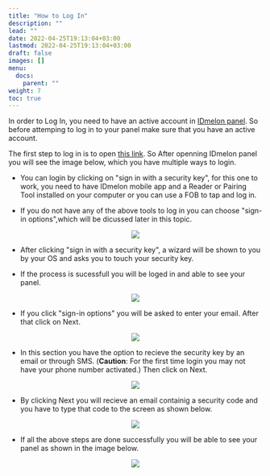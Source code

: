 ```yaml
---
title: "How to Log In"
description: ""
lead: ""
date: 2022-04-25T19:13:04+03:00
lastmod: 2022-04-25T19:13:04+03:00
draft: false
images: []
menu:
  docs:
    parent: ""
weight: 7
toc: true
---
```


In order to Log In, you need to have an active account in [IDmelon panel](#https://panel.idmelon.com/). So before attemping to log in to your panel make sure that you have an active account.

The first step to log in is to open [this link](#https://panel.idmelon.com/). So
After openning IDmelon panel you will see the image below, which you have multiple ways to login.

- You can login by clicking on "sign in with a security key", for this one to work, you need to have IDmelon mobile app and a Reader or Pairing Tool installed on your computer or you can use a FOB to tap and log in.

- If you do not have any of the above tools to log in you can choose "sign-in options",which will be dicussed later in this topic.
 
<p align="center">
    <img src="/images/vendor/UserPanel/enduserlogin_1.png">
</p>

- After clicking "sign in with a security key", a wizard will be shown to you by your OS and asks you to touch your security key.

- If the process is sucessfull you will be loged in and able to see your panel.

<p align="center">
    <img src="/images/vendor/UserPanel/enduserlogin_3.png">
</p>

- If you click "sign-in options" you will be asked to enter your email. After that click on Next.
<p align="center">
    <img src="/images/vendor/UserPanel/enduserlogin_4.png">
</p>

- In this section you have the option to recieve the security key by an email or through SMS. (**Caution**: For the first time login you may not have your phone number activated.) Then click on Next.

<p align="center">
    <img src="/images/vendor/UserPanel/enduserlogin_5.png">
</p>


- By clicking Next you will recieve an email containig a security code and you have to type that code to the screen as shown below.
<p align="center">
    <img src="/images/vendor/UserPanel/enduserlogin_6.png">
</p>

- If all the above steps are done successfully you will be able to see your panel as shown in the image below.

<p align="center">
    <img src="/images/vendor/UserPanel/enduserlogin_7.png">
</p>
